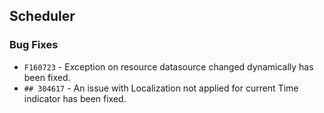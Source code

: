 ##  Scheduler

###    Bug Fixes

- `F160723` - Exception on resource datasource changed dynamically has been fixed.
- `## 304617` - An issue with Localization not applied for current Time indicator has been fixed.
